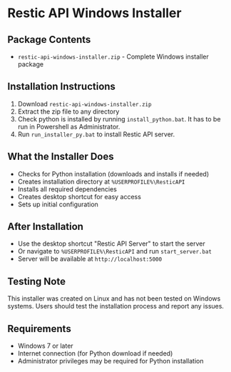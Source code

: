 # Restic API Windows Installer

## Package Contents
- `restic-api-windows-installer.zip` - Complete Windows installer package

## Installation Instructions
1. Download `restic-api-windows-installer.zip`
2. Extract the zip file to any directory
3. Check python is installed by running `install_python.bat`. It has to be run in Powershell as Administrator.
4. Run `run_installer_py.bat` to install Restic API server. 

## What the Installer Does
- Checks for Python installation (downloads and installs if needed)
- Creates installation directory at `%USERPROFILE%\ResticAPI`
- Installs all required dependencies
- Creates desktop shortcut for easy access
- Sets up initial configuration

## After Installation
- Use the desktop shortcut "Restic API Server" to start the server
- Or navigate to `%USERPROFILE%\ResticAPI` and run `start_server.bat`
- Server will be available at `http://localhost:5000`

## Testing Note
This installer was created on Linux and has not been tested on Windows systems. 
Users should test the installation process and report any issues.

## Requirements
- Windows 7 or later
- Internet connection (for Python download if needed)
- Administrator privileges may be required for Python installation
